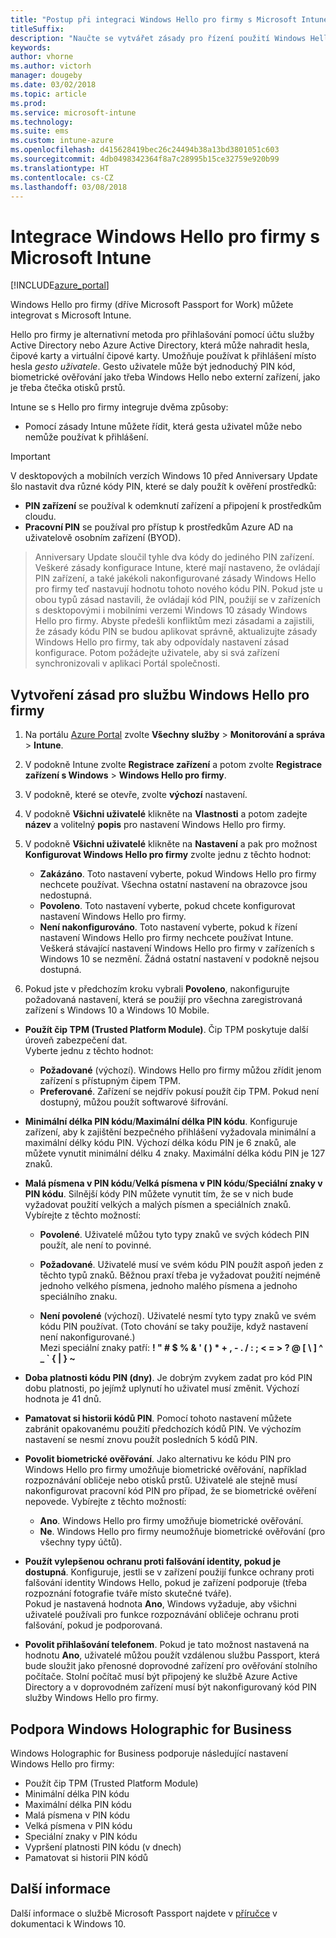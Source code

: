 ```yaml
---
title: "Postup při integraci Windows Hello pro firmy s Microsoft Intune"
titleSuffix: 
description: "Naučte se vytvářet zásady pro řízení použití Windows Hello pro firmy na spravovaných zařízeních."
keywords: 
author: vhorne
ms.author: victorh
manager: dougeby
ms.date: 03/02/2018
ms.topic: article
ms.prod: 
ms.service: microsoft-intune
ms.technology: 
ms.suite: ems
ms.custom: intune-azure
ms.openlocfilehash: d415628419bec26c24494b38a13bd3801051c603
ms.sourcegitcommit: 4db0498342364f8a7c28995b15ce32759e920b99
ms.translationtype: HT
ms.contentlocale: cs-CZ
ms.lasthandoff: 03/08/2018
---
```

# <a name="integrate-windows-hello-for-business-with-microsoft-intune"></a>Integrace Windows Hello pro firmy s Microsoft Intune


[!INCLUDE[azure_portal](./includes/azure_portal.md)]

Windows Hello pro firmy (dříve Microsoft Passport for Work) můžete integrovat s Microsoft Intune.

 Hello pro firmy je alternativní metoda pro přihlašování pomocí účtu služby Active Directory nebo Azure Active Directory, která může nahradit hesla, čipové karty a virtuální čipové karty. Umožňuje používat k přihlášení místo hesla *gesto uživatele*. Gesto uživatele může být jednoduchý PIN kód, biometrické ověřování jako třeba Windows Hello nebo externí zařízení, jako je třeba čtečka otisků prstů.

Intune se s Hello pro firmy integruje dvěma způsoby:

-   Pomocí zásady Intune můžete řídit, která gesta uživatel může nebo nemůže používat k přihlášení.

<!--- -   You can store authentication certificates in the Windows Hello for Business key storage provider (KSP). For more information, see [Secure resource access with certificate profiles in Microsoft Intune](secure-resource-access-with-certificate-profiles.md). --->

> [!IMPORTANT]
> V desktopových a mobilních verzích Windows 10 před Anniversary Update šlo nastavit dva různé kódy PIN, které se daly použít k ověření prostředků:
- **PIN zařízení** se používal k odemknutí zařízení a připojení k prostředkům cloudu.
- **Pracovní PIN** se používal pro přístup k prostředkům Azure AD na uživatelově osobním zařízení (BYOD).

>Anniversary Update sloučil tyhle dva kódy do jediného PIN zařízení.
Veškeré zásady konfigurace Intune, které mají nastaveno, že ovládají PIN zařízení, a také jakékoli nakonfigurované zásady Windows Hello pro firmy teď nastavují hodnotu tohoto nového kódu PIN.
Pokud jste u obou typů zásad nastavili, že ovládají kód PIN, použijí se v zařízeních s desktopovými i mobilními verzemi Windows 10 zásady Windows Hello pro firmy.
Abyste předešli konfliktům mezi zásadami a zajistili, že zásady kódu PIN se budou aplikovat správně, aktualizujte zásady Windows Hello pro firmy, tak aby odpovídaly nastavení zásad konfigurace. Potom požádejte uživatele, aby si svá zařízení synchronizovali v aplikaci Portál společnosti.



## <a name="create-a-windows-hello-for-business-policy"></a>Vytvoření zásad pro službu Windows Hello pro firmy

1.  Na portálu [Azure Portal](https://portal.azure.com) zvolte **Všechny služby** > **Monitorování a správa** > **Intune**.

2.  V podokně Intune zvolte **Registrace zařízení** a potom zvolte **Registrace zařízení s Windows** > **Windows Hello pro firmy**.

3.  V podokně, které se otevře, zvolte **výchozí** nastavení.

4.  V podokně **Všichni uživatelé** klikněte na **Vlastnosti** a potom zadejte **název** a volitelný **popis** pro nastavení Windows Hello pro firmy.

5. V podokně **Všichni uživatelé** klikněte na **Nastavení** a pak pro možnost **Konfigurovat Windows Hello pro firmy** zvolte jednu z těchto hodnot:

    - **Zakázáno**. Toto nastavení vyberte, pokud Windows Hello pro firmy nechcete používat. Všechna ostatní nastavení na obrazovce jsou nedostupná.
    - **Povoleno**. Toto nastavení vyberte, pokud chcete konfigurovat nastavení Windows Hello pro firmy.
    - **Není nakonfigurováno**. Toto nastavení vyberte, pokud k řízení nastavení Windows Hello pro firmy nechcete používat Intune. Veškerá stávající nastavení Windows Hello pro firmy v zařízeních s Windows 10 se nezmění. Žádná ostatní nastavení v podokně nejsou dostupná.

6.  Pokud jste v předchozím kroku vybrali **Povoleno**, nakonfigurujte požadovaná nastavení, která se použijí pro všechna zaregistrovaná zařízení s Windows 10 a Windows 10 Mobile.

 - **Použít čip TPM (Trusted Platform Module)**. Čip TPM poskytuje další úroveň zabezpečení dat.<br>Vyberte jednu z těchto hodnot:

     - **Požadované** (výchozí). Windows Hello pro firmy můžou zřídit jenom zařízení s přístupným čipem TPM.
     - **Preferované**. Zařízení se nejdřív pokusí použít čip TPM. Pokud není dostupný, můžou použít softwarové šifrování.

 - **Minimální délka PIN kódu**/**Maximální délka PIN kódu**. Konfiguruje zařízení, aby k zajištění bezpečného přihlášení vyžadovala minimální a maximální délky kódu PIN. Výchozí délka kódu PIN je 6 znaků, ale můžete vynutit minimální délku 4 znaky. Maximální délka kódu PIN je 127 znaků.

 - **Malá písmena v PIN kódu**/**Velká písmena v PIN kódu**/**Speciální znaky v PIN kódu**. Silnější kódy PIN můžete vynutit tím, že se v nich bude vyžadovat použití velkých a malých písmen a speciálních znaků. Vybírejte z těchto možností:

     - **Povolené**. Uživatelé můžou tyto typy znaků ve svých kódech PIN použít, ale není to povinné.

     - **Požadované**. Uživatelé musí ve svém kódu PIN použít aspoň jeden z těchto typů znaků. Běžnou praxí třeba je vyžadovat použití nejméně jednoho velkého písmena, jednoho malého písmena a jednoho speciálního znaku.

     - **Není povolené** (výchozí). Uživatelé nesmí tyto typy znaků ve svém kódu PIN používat. (Toto chování se taky použije, když nastavení není nakonfigurované.)<br>Mezi speciální znaky patří: **! " # $ % &amp; ' ( ) &#42; + , - . / : ; &lt; = &gt; ? @ [ \ ] ^ _ &#96; { &#124; } ~**

 - **Doba platnosti kódu PIN (dny)**. Je dobrým zvykem zadat pro kód PIN dobu platnosti, po jejímž uplynutí ho uživatel musí změnit. Výchozí hodnota je 41 dnů.

 - **Pamatovat si historii kódů PIN**. Pomocí tohoto nastavení můžete zabránit opakovanému použití předchozích kódů PIN. Ve výchozím nastavení se nesmí znovu použít posledních 5 kódů PIN.

 - **Povolit biometrické ověřování**. Jako alternativu ke kódu PIN pro Windows Hello pro firmy umožňuje biometrické ověřování, například rozpoznávání obličeje nebo otisků prstů. Uživatelé ale stejně musí nakonfigurovat pracovní kód PIN pro případ, že se biometrické ověření nepovede. Vybírejte z těchto možností:

     - **Ano**. Windows Hello pro firmy umožňuje biometrické ověřování.
     - **Ne**. Windows Hello pro firmy neumožňuje biometrické ověřování (pro všechny typy účtů).

 - **Použít vylepšenou ochranu proti falšování identity, pokud je dostupná**. Konfiguruje, jestli se v zařízení použijí funkce ochrany proti falšování identity Windows Hello, pokud je zařízení podporuje (třeba rozpoznání fotografie tváře místo skutečné tváře).<br>Pokud je nastavená hodnota **Ano**, Windows vyžaduje, aby všichni uživatelé používali pro funkce rozpoznávání obličeje ochranu proti falšování, pokud je podporovaná.

 - **Povolit přihlašování telefonem**. Pokud je tato možnost nastavená na hodnotu **Ano**, uživatelé můžou použít vzdálenou službu Passport, která bude sloužit jako přenosné doprovodné zařízení pro ověřování stolního počítače. Stolní počítač musí být připojený ke službě Azure Active Directory a v doprovodném zařízení musí být nakonfigurovaný kód PIN služby Windows Hello pro firmy.

## <a name="windows-holographic-for-business-support"></a>Podpora Windows Holographic for Business

Windows Holographic for Business podporuje následující nastavení Windows Hello pro firmy:

- Použít čip TPM (Trusted Platform Module)
- Minimální délka PIN kódu
- Maximální délka PIN kódu
- Malá písmena v PIN kódu
- Velká písmena v PIN kódu
- Speciální znaky v PIN kódu
- Vypršení platnosti PIN kódu (v dnech)
- Pamatovat si historii PIN kódů

## <a name="further-information"></a>Další informace
Další informace o službě Microsoft Passport najdete v [příručce](https://technet.microsoft.com/library/mt589441.aspx) v dokumentaci k Windows 10.
